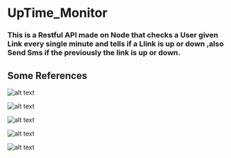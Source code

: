 # UpTime_Monitor
### This is a Restful API made on Node that checks a User given Link every single minute and tells if a Llink is up or down ,also Send Sms if the previously the link is up or down.
## Some References

![alt text](1(1).png "Get User Details Using Phone Number & token")

![alt text](https://github.com/aritra363/UpTime_Monitor/tree/main/images/1(2).png "Create token for a user using phone number & password")

![alt text](https://github.com/aritra363/UpTime_Monitor/tree/main/images/1(3).png "Create a User by sending required field in request body ")

![alt text](https://github.com/aritra363/UpTime_Monitor/tree/main/images/1(4).png "Extend a users token timeperiod ")

![alt text](https://github.com/aritra363/UpTime_Monitor/tree/main/images/1(3).png "add links to check ")
